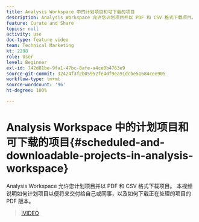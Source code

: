 ```yaml
---
title: Analysis Workspace 中的计划项目和可下载的项目
description: Analysis Workspace 允许您计划项目并以 PDF 和 CSV 格式下载项目。 本视频说明如何计划项目以便将来交付给自己或同事，以及如何下载正在处理的项目的 PDF 版本。
feature: Curate and Share
topics: null
activity: use
doc-type: feature video
team: Technical Marketing
kt: 2298
role: User
level: Beginner
exl-id: 742d81be-9fa1-47bc-8afe-a4ce0b4763e9
source-git-commit: 32424f3f2b05952fe4df9ea91dcbe51684cee905
workflow-type: tm+mt
source-wordcount: '96'
ht-degree: 100%

---
```


# Analysis Workspace 中的计划项目和可下载的项目{#scheduled-and-downloadable-projects-in-analysis-workspace}

Analysis Workspace 允许您计划项目并以 PDF 和 CSV 格式下载项目。 本视频说明如何计划项目以便将来交付给自己或同事，以及如何下载正在处理的项目的 PDF 版本。

>[!VIDEO](https://video.tv.adobe.com/v/24709/?quality=12)
